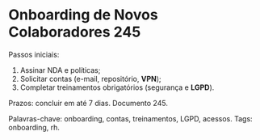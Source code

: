 # Onboarding de Novos Colaboradores 245

Passos iniciais:
1. Assinar NDA e políticas;
2. Solicitar contas (e-mail, repositório, **VPN**);
3. Completar treinamentos obrigatórios (segurança e **LGPD**).

Prazos: concluir em até 7 dias. Documento 245.

Palavras-chave: onboarding, contas, treinamentos, LGPD, acessos.
Tags: onboarding, rh.

